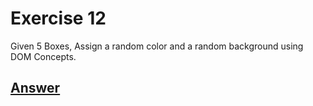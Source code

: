 # Exercise 12

Given 5 Boxes, Assign a random color and a random background using DOM Concepts.

## [Answer](/Exercises/Ex12/index.html)
